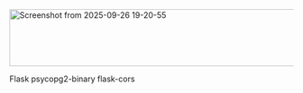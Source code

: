 <img width="1341" height="102" alt="Screenshot from 2025-09-26 19-20-55" src="https://github.com/user-attachments/assets/75f8be69-4603-4a63-bda2-0d8dd68ff056" />

Flask
psycopg2-binary
flask-cors

